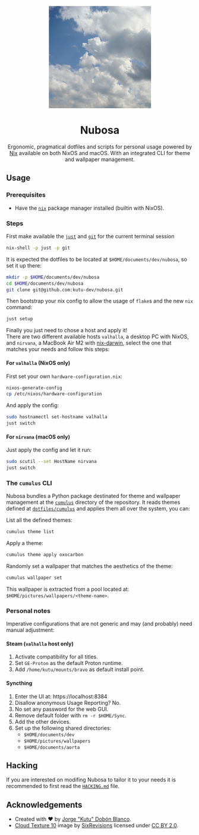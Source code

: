 <div align="center">
<img src="./static/cloud-texture-10.jpg" width="275">
<h1>Nubosa</h1>

Ergonomic, pragmatical dotfiles and scripts for personal usage powered by [Nix](https://nixos.org/) available on both NixOS and macOS. With an integrated CLI for theme and wallpaper management.
</div>

## Usage
### Prerequisites
- Have the [`nix`](https://nixos.org/download/) package manager installed (builtin with NixOS).

### Steps
First make available the [`just`](https://just.systems/man/en/) and [`git`](https://git-scm.com/) for the current terminal session
```sh
nix-shell -p just -p git
```

It is expected the dotfiles to be located at `$HOME/documents/dev/nubosa`, so set it up there:
```sh
mkdir -p $HOME/documents/dev/nubosa
cd $HOME/documents/dev/nubosa
git clone git@github.com:kutu-dev/nubosa.git
```

Then bootstrap your nix config to allow the usage of `flake`s and the new `nix` command:
```sh
just setup
```
Finally you just need to chose a host and apply it!  
There are two different available hosts `valhalla`, a desktop PC with NixOS, and `nirvana`, a MacBook Air M2 with [nix-darwin](https://daiderd.com/nix-darwin/), select the one that matches your needs and follow this steps:

#### For `valhalla` (NixOS only)
First set your own `hardware-configuration.nix`:
```sh
nixos-generate-config
cp /etc/nixos/hardware-configuration
```

And apply the config:
```sh
sudo hostnamectl set-hostname valhalla
just switch
```

#### For `nirvana` (macOS only)
Just apply the config and let it run:
```sh
sudo scutil --set HostName nirvana
just switch
```

### The `cumulus` CLI
Nubosa bundles a Python package destinated for theme and wallpaper management at the [`cumulus`](./cumulus) directory of the repository. It reads themes defined at [`dotfiles/cumulus`](./dotfiles/cumulus) and applies them all over the system, you can:

List all the defined themes:
```sh
cumulus theme list
```

Apply a theme:
```sh
cumulus theme apply oxocarbon
```

Randomly set a wallpaper that matches the aesthetics of the theme:
```sh
cumulus wallpaper set
```

This wallpaper is extracted from a pool located at: `$HOME/pictures/wallpapers/<theme-name>`.

### Personal notes
Imperative configurations that are not generic and may (and probably) need manual adjustment:

#### Steam (`valhalla` host only)
1. Activate compatibility for all titles.
2. Set `GE-Proton` as the default Proton runtime.
3. Add `/home/kutu/mounts/bravo` as default install point.

#### Syncthing
1. Enter the UI at: https://localhost:8384
2. Disallow anonymous Usage Reporting? No.
3. No set any password for the web GUI.
3. Remove default folder with `rm -r $HOME/Sync`.
4. Add the other devices.
5. Set up the following shared directories:
    - `$HOME/documents/dev`
    - `$HOME/pictures/wallpapers`
    - `$HOME/documents/aorta`

## Hacking
If you are interested on modifing Nubosa to tailor it to your needs it is recommended to first read the [`HACKING.md`](./hacking.md) file.

## Acknowledgements
- Created with :heart: by [Jorge "Kutu" Dobón Blanco](https://dobon.dev).
- [Cloud Texture 10](https://www.flickr.com/photos/31288116@N02/3909270081) image by [SixRevisions](https://www.flickr.com/photos/31288116@N02/) licensed under [CC BY 2.0](https://creativecommons.org/licenses/by/2.0/).

